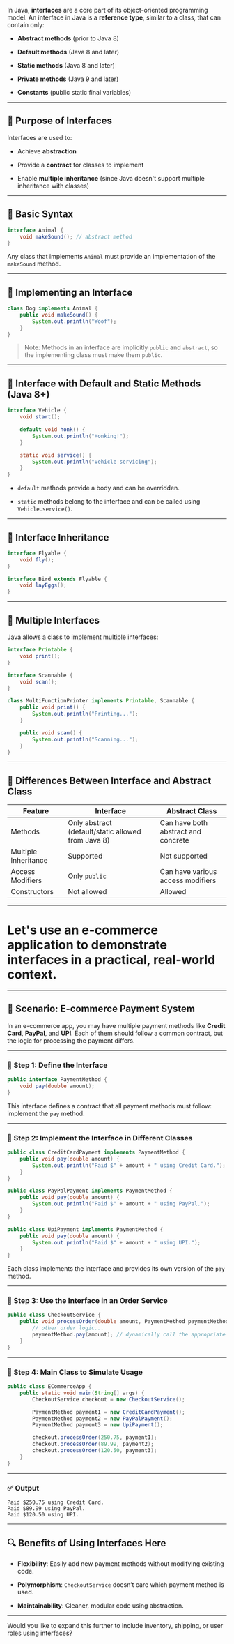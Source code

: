 In Java, **interfaces** are a core part of its object-oriented programming model. An interface in Java is a **reference type**, similar to a class, that can contain only:

- **Abstract methods** (prior to Java 8)
    
- **Default methods** (Java 8 and later)
    
- **Static methods** (Java 8 and later)
    
- **Private methods** (Java 9 and later)
    
- **Constants** (public static final variables)
    

---

## 🔹 Purpose of Interfaces

Interfaces are used to:

- Achieve **abstraction**
    
- Provide a **contract** for classes to implement
    
- Enable **multiple inheritance** (since Java doesn't support multiple inheritance with classes)
    

---

## 🔹 Basic Syntax

```java
interface Animal {
    void makeSound(); // abstract method
}
```

Any class that implements `Animal` must provide an implementation of the `makeSound` method.

---

## 🔹 Implementing an Interface

```java
class Dog implements Animal {
    public void makeSound() {
        System.out.println("Woof");
    }
}
```

> Note: Methods in an interface are implicitly `public` and `abstract`, so the implementing class must make them `public`.

---

## 🔹 Interface with Default and Static Methods (Java 8+)

```java
interface Vehicle {
    void start();

    default void honk() {
        System.out.println("Honking!");
    }

    static void service() {
        System.out.println("Vehicle servicing");
    }
}
```

- `default` methods provide a body and can be overridden.
    
- `static` methods belong to the interface and can be called using `Vehicle.service()`.
    

---

## 🔹 Interface Inheritance

```java
interface Flyable {
    void fly();
}

interface Bird extends Flyable {
    void layEggs();
}
```

---

## 🔹 Multiple Interfaces

Java allows a class to implement multiple interfaces:

```java
interface Printable {
    void print();
}

interface Scannable {
    void scan();
}

class MultiFunctionPrinter implements Printable, Scannable {
    public void print() {
        System.out.println("Printing...");
    }

    public void scan() {
        System.out.println("Scanning...");
    }
}
```

---

## 🔹 Differences Between Interface and Abstract Class

|Feature|Interface|Abstract Class|
|---|---|---|
|Methods|Only abstract (default/static allowed from Java 8)|Can have both abstract and concrete|
|Multiple Inheritance|Supported|Not supported|
|Access Modifiers|Only `public`|Can have various access modifiers|
|Constructors|Not allowed|Allowed|

---

# Let's use an **e-commerce application** to demonstrate interfaces in a practical, real-world context.

---

## 🛒 **Scenario: E-commerce Payment System**

In an e-commerce app, you may have multiple payment methods like **Credit Card**, **PayPal**, and **UPI**. Each of them should follow a common contract, but the logic for processing the payment differs.

---

### 🔹 Step 1: Define the Interface

```java
public interface PaymentMethod {
    void pay(double amount);
}
```

This interface defines a contract that all payment methods must follow: implement the `pay` method.

---

### 🔹 Step 2: Implement the Interface in Different Classes

```java
public class CreditCardPayment implements PaymentMethod {
    public void pay(double amount) {
        System.out.println("Paid $" + amount + " using Credit Card.");
    }
}

public class PayPalPayment implements PaymentMethod {
    public void pay(double amount) {
        System.out.println("Paid $" + amount + " using PayPal.");
    }
}

public class UpiPayment implements PaymentMethod {
    public void pay(double amount) {
        System.out.println("Paid $" + amount + " using UPI.");
    }
}
```

Each class implements the interface and provides its own version of the `pay` method.

---

### 🔹 Step 3: Use the Interface in an Order Service

```java
public class CheckoutService {
    public void processOrder(double amount, PaymentMethod paymentMethod) {
        // other order logic...
        paymentMethod.pay(amount); // dynamically call the appropriate pay method
    }
}
```

---

### 🔹 Step 4: Main Class to Simulate Usage

```java
public class ECommerceApp {
    public static void main(String[] args) {
        CheckoutService checkout = new CheckoutService();

        PaymentMethod payment1 = new CreditCardPayment();
        PaymentMethod payment2 = new PayPalPayment();
        PaymentMethod payment3 = new UpiPayment();

        checkout.processOrder(250.75, payment1);
        checkout.processOrder(89.99, payment2);
        checkout.processOrder(120.50, payment3);
    }
}
```

---

### ✅ Output

```
Paid $250.75 using Credit Card.
Paid $89.99 using PayPal.
Paid $120.50 using UPI.
```

---

## 🔍 Benefits of Using Interfaces Here

- **Flexibility**: Easily add new payment methods without modifying existing code.
    
- **Polymorphism**: `CheckoutService` doesn’t care which payment method is used.
    
- **Maintainability**: Cleaner, modular code using abstraction.
    

---

Would you like to expand this further to include inventory, shipping, or user roles using interfaces?